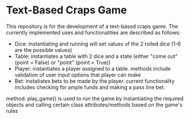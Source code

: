 # Text-Based Craps Game
This repository is for the development of a text-based craps game. The currently implemented uses and functionalities are described as follows:


- Dice: instantiating and running will set values of the 2 rolled dice (1-6 are the possible values)
- Table: instantiates a table with 2 dice and a state (either "come out" (point = False) or "point" (point = True))
- Player: instantiates a player assigned to a table. methods include validation of user input options that player can make
- Bet: instatiates bets to be made by the player. current functionality includes checking for ample funds and making a pass line bet. 

method: play_game() is used to run the game by instantiating the required objects and calling certain class attributes/methods based on the game's rules
